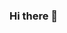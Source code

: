 ### Hi there 👋

<!--
**marcobizzle/marcobizzle** is a ✨ _special_ ✨ repository because its `README.md` (this file) appears on your GitHub profile.

Here are some ideas to get you started:

- 🔭 I’m currently working on becoming a UX Designer! 
- 🌱 I’m currently learning Web Development, specifically HTML,CSS and JavaScript
- 👯 I’m looking to collaborate on UX Design projects and other coding challenges 
- 🤔 I’m looking for help with Design techniques and methodologies 
- 💬 Ask me about anyhting UX Design! 
- 📫 How to reach me: https://www.linkedin.com/in/marco-berni-0908a326/
- 😄 Pronouns: He/Him
- ⚡ Fun fact: I can speak 4 languages 
-->
